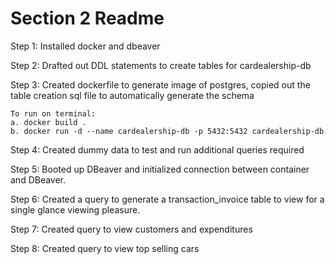 
# Section 2 Readme
Step 1: Installed docker and dbeaver

Step 2: Drafted out DDL statements to create tables for cardealership-db

Step 3: Created dockerfile to generate image of postgres, copied out the table creation sql file to automatically generate the schema
  
    To run on terminal:
    a. docker build .
    b. docker run -d --name cardealership-db -p 5432:5432 cardealership-db

Step 4: Created dummy data to test and run additional queries required

Step 5: Booted up DBeaver and initialized connection between container and DBeaver.

Step 6: Created a query to generate a transaction_invoice table to view for a single glance viewing pleasure.

Step 7: Created query to view customers and expenditures

Step 8: Created query to view top selling cars